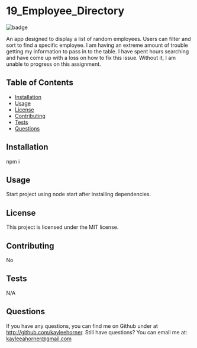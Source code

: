 # 19_Employee_Directory
![badge](https://img.shields.io/badge/license-MIT-blue)

An app designed to display a list of random employees. Users can filter and sort to find a specific employee. I am having an extreme amount of trouble getting my information to pass in to the table. I have spent hours searching and have come up with a loss on how to fix this issue. Without it, I am unable to progress on this assignment.

## Table of Contents
* [Installation](#Installation)
* [Usage](#Usage)
* [License](#License)
* [Contributing](#Contributing)
* [Tests](#Tests)
* [Questions](#Questions)


## Installation
npm i

## Usage
Start project using node start after installing dependencies. 

## License
This project is licensed under the MIT license.

## Contributing
No

## Tests
N/A

## Questions
If you have any questions, you can find me on Github under at http://github.com/kayleehorner. Still have questions? You can email me at: kayleeahorner@gmail.com